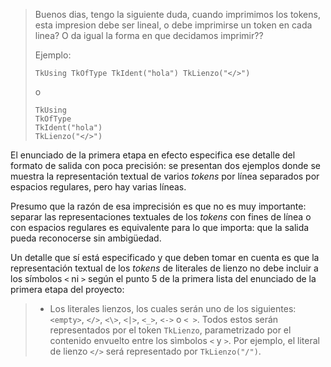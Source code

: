> Buenos dias, tengo la siguiente duda, cuando imprimimos los tokens, esta impresion debe ser lineal, o debe imprimirse un token en cada linea? O da igual la forma en que decidamos imprimir??
>
> Ejemplo:
>
>     TkUsing TkOfType TkIdent("hola") TkLienzo("</>")
>
> o
>
>     TkUsing
>     TkOfType
>     TkIdent("hola")
>     TkLienzo("</>")

El enunciado de la primera etapa en efecto especifica ese detalle del formato de salida con poca precisión: se presentan dos ejemplos donde se muestra la representación textual de varios *tokens* por línea separados por espacios regulares, pero hay varias líneas.

Presumo que la razón de esa imprecisión es que no es muy importante: separar las representaciones textuales de los *tokens* con fines de línea o con espacios regulares es equivalente para lo que importa: que la salida pueda reconocerse sin ambigüedad.

Un detalle que sí está especificado y que deben tomar en cuenta es que la representación textual de los *tokens* de literales de lienzo no debe incluir a los símbolos `<` ni `>` según el punto 5 de la primera lista del enunciado de la primera etapa del proyecto:

>   *   Los literales lienzos, los cuales serán uno de los siguientes: `<empty>`, `</>`, `<\>`, `<|>`, `<_>`, `<->` o `< >`.  Todos estos serán representados por el token `TkLienzo`, parametrizado por el contenido envuelto entre los sìmbolos `<` y `>`.  Por ejemplo, el literal de lienzo `</>` será representado por `TkLienzo("/")`.
